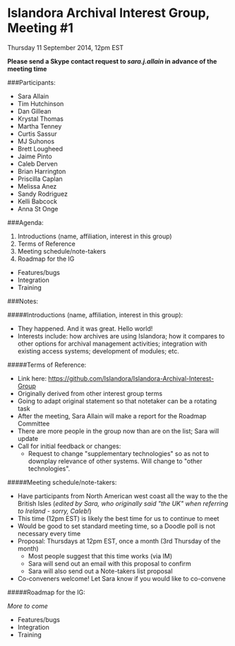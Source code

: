# Islandora Archival Interest Group, Meeting #1
Thursday 11 September 2014, 12pm EST

**Please send a Skype contact request to *sara.j.allain* in advance of the meeting time**

###Participants:
* Sara Allain
* Tim Hutchinson
* Dan Gillean
* Krystal Thomas
* Martha Tenney
* Curtis Sassur
* MJ Suhonos
* Brett Lougheed
* Jaime Pinto
* Caleb Derven
* Brian Harrington
* Priscilla Caplan
* Melissa Anez
* Sandy Rodriguez
* Kelli Babcock
* Anna St Onge

###Agenda:
1. Introductions (name, affiliation, interest in this group)
2. Terms of Reference
3. Meeting schedule/note-takers
4. Roadmap for the IG
  * Features/bugs
  * Integration
  * Training

###Notes:

#####Introductions (name, affiliation, interest in this group):
*	They happened. And it was great. Hello world!
*	Interests include: how archives are using Islandora; how it compares to other options for archival management activities; integration with existing access systems; development of modules; etc. 

#####Terms of Reference:
*	Link here: https://github.com/Islandora/Islandora-Archival-Interest-Group
*	Originally derived from other interest group terms
*	Going to adapt original statement so that notetaker can be a rotating task
*	After the meeting, Sara Allain will make a report for the Roadmap Committee
*	There are more people in the group now than are on the list; Sara will update
*	Call for initial feedback or changes:
    *	Request to change "supplementary technologies" so as not to downplay relevance of other systems. Will change to "other technologies".

#####Meeting schedule/note-takers:
*	Have participants from North American west coast all the way to the the British Isles (_edited by Sara, who originally said "the UK" when referring to Ireland - sorry, Caleb!_)
*	This time (12pm EST) is likely the best time for us to continue to meet
*	Would be good to set standard meeting time, so a Doodle poll is not necessary every time
*	Proposal: Thursdays at 12pm EST, once a month (3rd Thursday of the month)
    *	Most people suggest that this time works (via IM)
    *	Sara will send out an email with this proposal to confirm
    *	Sara will also send out a Note-takers list proposal
*	Co-conveners welcome! Let Sara know if you would like to co-convene

#####Roadmap for the IG:

*More to come*

* Features/bugs
* Integration
* Training
